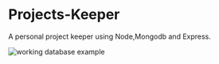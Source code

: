 # Projects-Keeper
A personal project keeper using Node,Mongodb and Express.

![working database example](https://github.com/ayxxn-shxrif/Projects-Keeper/blob/master/example/db.png?raw=true)
